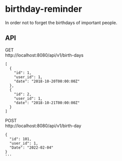 # birthday-reminder
 In order not to forget the birthdays of important people.

## API
  
GET  
http://localhost:8080/api/v1/birth-days
```json:
[
  {
  	"id": 1,
  	"user_id": 1,
  	"date": "2018-10-20T00:00:00Z"
  },
  {
  	"id": 2,
  	"user_id": 1,
  	"date": "2018-10-21T00:00:00Z"
  }
]
```

POST  
http://localhost:8080/api/v1/birth-day  
```json:
{
  "id": 101,
  "user_id": 1,
  "Date": "2022-02-04"
}
'''